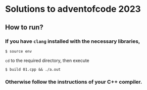 # Solutions to adventofcode 2023

## How to run?
### If you have `clang` installed with the necessary libraries,
```
$ source env
```
`cd` to the required directory, then execute
```
$ build 01.cpp && ./a.out
```
### Otherwise follow the instructions of your C++ compiler.
